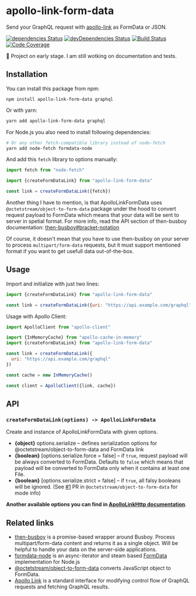 # apollo-link-form-data

Send your GraphQL request with [apollo-link](https://github.com/apollographql/apollo-link) as FormData or JSON.

[![dependencies Status](https://david-dm.org/octet-stream/apollo-link-form-data/status.svg)](https://david-dm.org/octet-stream/apollo-link-form-data)
[![devDependencies Status](https://david-dm.org/octet-stream/apollo-link-form-data/dev-status.svg)](https://david-dm.org/octet-stream/apollo-link-form-data?type=dev)
[![Build Status](https://travis-ci.org/octet-stream/apollo-link-form-data.svg?branch=master)](https://travis-ci.org/octet-stream/apollo-link-form-data)
[![Code Coverage](https://codecov.io/github/octet-stream/apollo-link-form-data/coverage.svg?branch=master)](https://codecov.io/github/octet-stream/apollo-link-form-data?branch=master)

🚧 Project on early stage. I am still wotking on documentation and tests.

## Installation

You can install this package from npm:

```
npm install apollo-link-form-data graphql
```

Or with yarn:

```sh
yarn add apollo-link-form-data graphql
```

For Node.js you also need to install following dependencies:

```sh
# Or any other fetch-compatible library instead of node-fetch
yarn add node-fetch formdata-node
```

And add this `fetch` library to options manually:

```js
import fetch from "node-fetch"

import {createFormDataLink} from "apollo-link-form-data"

const link = createFormDataLink({fetch})
```

Another thing I have to mention, is that ApolloLinkFormData uses `@octetstream/object-to-form-data` package under the hood
to convert request payload to FormData which means that your data will be sent to server in spetial format.
For more info, read the API section of then-busboy documentation: [then-busboy#bracket-notation](https://github.com/octet-stream/then-busboy#bracket-notation)

Of course, it doesn't mean that you have to use then-busboy on your server to process `multipart/form-data`
requests, but it must support mentioned format if you want to get usefull data out-of-the-box.

## Usage

Import and initialize with just two lines:

```js
import {createFormDataLink} from "apollo-link-form-data"

const link = createFormDataLink({uri: "https://api.example.com/graphql"})
```

Usage with Apollo Client:

```js
import ApolloClient from "apollo-client"

import {InMemoryCache} from "apollo-cache-in-memory"
import {createFormDataLink} from "apollo-link-form-data"

const link = createFormDataLink({
  uri: "https://api.example.com/graphql"
})

const cache = new InMemoryCache()

const client = ApolloClient({link, cache})
```

## API

### `createFormDataLink(options) -> ApolloLinkFormData`

Create and instance of ApolloLinkFormData with given options.

  - **{object}** options.serialize – defines serialization options for @octetstream/object-to-form-data and FormData link
  - **{boolean}** [options.serialize.force = false] – if `true`, request payload will be always converted to FormData.
    Defaults to `false` which means that payload will be converted to FormData only when it contains at least one File.
  - **{boolean}** [options.serialize.strict = false] – if `true`, all falsy booleans will be ignored. (See [#1](https://github.com/octet-stream/object-to-form-data/pull/1) PR in `@octetstream/object-to-form-data` for mode info)

**Another available options you can find in [ApolloLinkHttp documentation](https://www.apollographql.com/docs/link/links/http.html)**.

## Related links

* [then-busboy](https://github.com/octet-stream/then-busboy) is a promise-based wrapper around Busboy. Process multipart/form-data content and returns it as a single object. Will be helpful to handle your data on the server-side applications.
* [formdata-node](https://github.com/octet-stream/form-data) is an async-iterator and steam based [FormData](https://developer.mozilla.org/en-US/docs/Web/API/FormData) implementation for Node.js
* [@octetstream/object-to-form-data](https://github.com/octet-stream/object-to-form-data) converts JavaScript object to FormData.
* [Apollo Link](https://www.apollographql.com/docs/link/) is a standard interface for modifying control flow of GraphQL requests and fetching GraphQL results.

